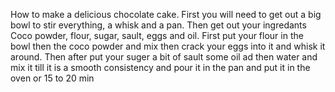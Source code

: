 How to make a delicious chocolate cake. First you will need to get out a big bowl to stir everything, a whisk and a pan. Then get out your ingredants Coco powder, flour, sugar, sault, eggs and oil. First put your flour in the bowl then the coco powder and mix then crack your eggs into it and whisk it around. Then after put your suger a bit of sault some oil ad then water and mix it till it is a smooth consistency and pour it in the pan and put it in the oven or 15 to 20 min